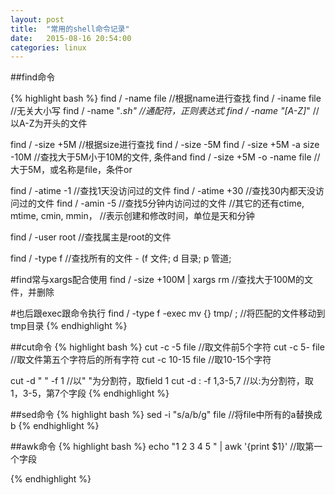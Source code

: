 ```yaml
---
layout: post
title:  "常用的shell命令记录"
date:   2015-08-16 20:54:00
categories: linux
---
```


##find命令

{% highlight bash %}
find / -name file		//根据name进行查找
find / -iname file		//无关大小写
find / -name "*.sh"			//通配符，正则表达式
find / -name "[A-Z]*"		//以A-Z为开头的文件

find / -size +5M				//根据size进行查找
find / -size -5M
find / -size +5M -a size -10M		//查找大于5M小于10M的文件, 条件and
find / -size +5M -o -name file	//大于5M，或名称是file，条件or

find / -atime -1				//查找1天没访问过的文件
find / -atime +30				//查找30内都天没访问过的文件
find / -amin -5 				//查找5分钟内访问过的文件
							//其它的还有ctime, mtime, cmin, mmin，
							//表示创建和修改时间，单位是天和分钟

find / -user root				//查找属主是root的文件

find / -type f 					//查找所有的文件 - (f 文件; d 目录; p 管道;

#find常与xargs配合使用
find / -size +100M | xargs rm	//查找大于100M的文件，并删除

#也后跟exec跟命令执行
find / -type f -exec mv {} tmp/ \;	//将匹配的文件移动到tmp目录
{% endhighlight %}

##cut命令
{% highlight bash %}
cut -c -5 file			//取文件前5个字符
cut -c 5- file			//取文件第五个字符后的所有字符
cut -c 10-15 file		//取10-15个字符

cut -d " " -f 1			//以" "为分割符，取field 1
cut -d : -f 1,3-5,7		//以:为分割符，取1，3-5，第7个字段
{% endhighlight %}

##sed命令
{% highlight bash %}
sed -i "s/a/b/g" file	//将file中所有的a替换成b
{% endhighlight %}

##awk命令
{% highlight bash %}
echo "1 2 3 4 5 " | awk '{print $1}'	//取第一个字段

{% endhighlight %}
